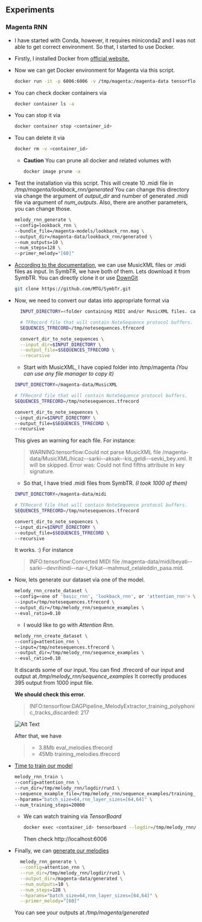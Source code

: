 ## Experiments

### Magenta RNN

- I have started with Conda, however, it requires miniconda2 and I was not able to get correct environment. So that, I started to use Docker.
  
- Firstly, I installed Docker from [official website.](https://www.docker.com)
- Now we can get Docker environment for Magenta via this script.
    ```sh
    docker run -it -p 6006:6006 -v /tmp/magenta:/magenta-data tensorflow/magenta
    ```
- You can check docker containers via
    ```sh
    docker container ls -a
    ```
- You can stop it via 
    ```sh
    docker container stop <container_id>
    ```
- Tou can delete it via
    ```sh
    docker rm -v <container_id>
    ```
    - **Caution** You can prune all docker and related volumes with
        ```sh
        docker image prune -a
        ```
- Test the installation via this script. This will create 10 .midi file in _/tmp/magenta/lookback_rnn/generated_ You can change this directory via change the argument of *output_dir* and number of generated .midi file via argument of *num_outputs*. Also, there are another parameters, you can change those.
  ```sh
  melody_rnn_generate \
  --config=lookback_rnn \
  --bundle_file=/magenta-models/lookback_rnn.mag \
  --output_dir=/magenta-data/lookback_rnn/generated \
  --num_outputs=10 \
  --num_steps=128 \
  --primer_melody="[60]"
  ```
- [According to the documentation](https://github.com/tensorflow/magenta/blob/master/magenta/scripts/README.md), we can use MusicXML files or .midi files as input. In SymbTR, we have both of them. Lets download it from SymbTR. You can directly clone it or use [DownGit](https://minhaskamal.github.io/DownGit/#/home)
    ```sh
    git clone https://github.com/MTG/SymbTr.git
    ```
- Now, we need to convert our datas into appropriate format via 
  ```sh
    INPUT_DIRECTORY=<folder containing MIDI and/or MusicXML files. can have child folders.>

    # TFRecord file that will contain NoteSequence protocol buffers.
    SEQUENCES_TFRECORD=/tmp/notesequences.tfrecord

    convert_dir_to_note_sequences \
    --input_dir=$INPUT_DIRECTORY \
    --output_file=$SEQUENCES_TFRECORD \
    --recursive
    ```
    - Start with MusicXML, I have copied folder into /tmp/magenta _(You can use any file manager to copy it)_
    
     ```sh
    INPUT_DIRECTORY=/magenta-data/MusicXML

    # TFRecord file that will contain NoteSequence protocol buffers.
    SEQUENCES_TFRECORD=/tmp/notesequences.tfrecord

    convert_dir_to_note_sequences \
    --input_dir=$INPUT_DIRECTORY \
    --output_file=$SEQUENCES_TFRECORD \
    --recursive
    ```
    This gives an warning for each file. For instance:

    > WARNING:tensorflow:Could not parse MusicXML file /magenta-data/MusicXML/hicaz--sarki--aksak--kis_geldi--sevki_bey.xml. It will be skipped. Error was: Could not find fifths attribute in key signature.

    - So that, I have tried .midi files from SymbTR. _(I took 1000 of them)_
    ```sh
    INPUT_DIRECTORY=/magenta-data/midi

    # TFRecord file that will contain NoteSequence protocol buffers.
    SEQUENCES_TFRECORD=/tmp/notesequences.tfrecord

    convert_dir_to_note_sequences \
    --input_dir=$INPUT_DIRECTORY \
    --output_file=$SEQUENCES_TFRECORD \
    --recursive
    ```

    It works. :) For instance
    > INFO:tensorflow:Converted MIDI file /magenta-data/midi/beyati--sarki--devrihindi--nar-i_firkat--mahmud_celaleddin_pasa.mid.

- Now, lets generate our dataset via one of the model. 
    ```sh
    melody_rnn_create_dataset \
    --config=<one of 'basic_rnn', 'lookback_rnn', or 'attention_rnn'> \
    --input=/tmp/notesequences.tfrecord \
    --output_dir=/tmp/melody_rnn/sequence_examples \
    --eval_ratio=0.10
    ```

    - I would like to go with _Attention Rnn._

    ```sh
    melody_rnn_create_dataset \
    --config=attention_rnn \
    --input=/tmp/notesequences.tfrecord \
    --output_dir=/tmp/melody_rnn/sequence_examples \
    --eval_ratio=0.10
    ```

    It discards some of our input. You can find .tfrecord of our input and output at _/tmp/melody_rnn/sequence_examples_ It correctly produces 395 output from 1000 input file.
    
    **We should check this error.**
    > INFO:tensorflow:DAGPipeline_MelodyExtractor_training_polyphonic_tracks_discarded: 217

    ![Alt Text](https://docs.google.com/uc?id=1JCLpC3a4cMhaMYZiL-9kXntEsUNe4WeY)

    After that, we have 
    > - 3.8Mb eval_melodies.tfrecord   
    > - 45Mb training_melodies.tfrecord

- [Time to train our model](https://github.com/tensorflow/magenta/tree/master/magenta/models/melody_rnn#train-and-evaluate-the-model)
    ```sh
    melody_rnn_train \
    --config=attention_rnn \
    --run_dir=/tmp/melody_rnn/logdir/run1 \
    --sequence_example_file=/tmp/melody_rnn/sequence_examples/training_melodies.tfrecord \
    --hparams="batch_size=64,rnn_layer_sizes=[64,64]" \
    --num_training_steps=20000
    ```

    - We can watch training via _TensorBoard_
        ```sh
        docker exec <container_id> tensorboard --logdir=/tmp/melody_rnn/logdir        
        ```
        Then check http://localhost:6006


- Finally, we can [generate our melodies](https://github.com/tensorflow/magenta/tree/master/magenta/models/melody_rnn#generate-melodies)
  ```sh
    melody_rnn_generate \
    --config=attention_rnn \
    --run_dir=/tmp/melody_rnn/logdir/run1 \
    --output_dir=/magenta-data/generated \
    --num_outputs=10 \
    --num_steps=128 \
    --hparams="batch_size=64,rnn_layer_sizes=[64,64]" \
    --primer_melody="[60]"
    ```

    You can see your outputs at _/tmp/magenta/generated_